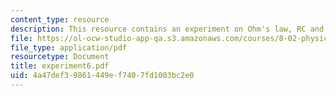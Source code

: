 ```yaml
---
content_type: resource
description: This resource contains an experiment on Ohm's law, RC and RL circuits.
file: https://ol-ocw-studio-app-qa.s3.amazonaws.com/courses/8-02-physics-ii-electricity-and-magnetism-spring-2007/4a47def39861449ef7407fd1003bc2e0_experiment6.pdf
file_type: application/pdf
resourcetype: Document
title: experiment6.pdf
uid: 4a47def3-9861-449e-f740-7fd1003bc2e0
---
```

